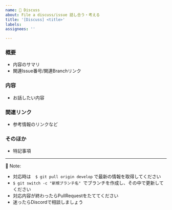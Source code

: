 ```yaml
---
name: 🐹 Discuss
about: File a discuss/issue 話し合う・考える
title: '[Discuss] <title>'
labels: 
assignees: ''

---
```


### 概要
- 内容のサマリ
- 関連Issue番号/関連Branchリンク

### 内容
- お話したい内容
   
### 関連リンク
- 参考情報のリンクなど

### そのほか
- 特記事項

***
  
🔔 Note:
- 対応時は　`$ git pull origin develop` で最新の情報を取得してください
- `$ git switch -c "新規ブランチ名" `でブランチを作成し、その中で更新してください
- 対応内容が終わったらPullRequestをたててください
- 迷ったらDiscordで相談しましょう

<!-- A concise description of what you're experiencing. -->
